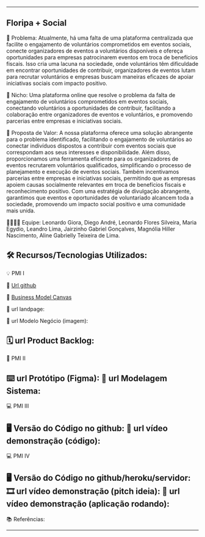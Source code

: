 -------------------
Floripa + Social
-------------------
🙁 Problema: 
Atualmente, há uma falta de uma plataforma centralizada que facilite o engajamento de voluntários comprometidos em eventos sociais, conecte organizadores de eventos a voluntários disponíveis e ofereça oportunidades para empresas patrocinarem eventos em troca de benefícios fiscais. Isso cria uma lacuna na sociedade, onde voluntários têm dificuldade em encontrar oportunidades de contribuir, organizadores de eventos lutam para recrutar voluntários e empresas buscam maneiras eficazes de apoiar iniciativas sociais com impacto positivo.

🙂 Nicho:
 Uma plataforma online que resolve o problema da falta de engajamento de voluntários comprometidos em eventos sociais, conectando voluntários a oportunidades de contribuir, facilitando a colaboração entre organizadores de eventos e voluntários, e promovendo parcerias entre empresas e iniciativas sociais.

🎁 Proposta de Valor: 
A nossa plataforma oferece uma solução abrangente para o problema identificado, facilitando o engajamento de voluntários ao conectar indivíduos dispostos a contribuir com eventos sociais que correspondam aos seus interesses e disponibilidade. Além disso, proporcionamos uma ferramenta eficiente para os organizadores de eventos recrutarem voluntários qualificados, simplificando o processo de planejamento e execução de eventos sociais. Também incentivamos parcerias entre empresas e iniciativas sociais, permitindo que as empresas apoiem causas socialmente relevantes em troca de benefícios fiscais e reconhecimento positivo. Com uma estratégia de divulgação abrangente, garantimos que eventos e oportunidades de voluntariado alcancem toda a sociedade, promovendo um impacto social positivo e uma comunidade mais unida.

🧑‍💻👩‍💻 Equipe: Leonardo Giora, Diego André, Leonardo Flores Silveira, Maria Egydio, Leandro Lima, Jairzinho Gabriel Gonçalves, Magnólia Hiller Nascimento, Aline Gabrielly Teixeira de Lima.

🛠️ Recursos/Tecnologias Utilizados:
-------------------
💡 PMI I

🔗 [Url github]()

 :page_with_curl: [Business Model Canvas]()

🛬 url landpage:

🤝 url Modelo Negócio (imagem):


🗓️ url Product Backlog:
-------------------
📲 PMI II

⌨️ url Protótipo (Figma):
📝 url Modelagem Sistema:
-------------------
💻 PMI III

🖥️ Versão do Código no github:
🎥 url vídeo demonstração (código):
-------------------
💻 PMI IV

🖥️ Versão do Código no github/heroku/servidor:
🎞️ url vídeo demonstração (pitch ideia):
🎥 url vídeo demonstração (aplicação rodando):
-------------------
📚 Referências:

-------------------
